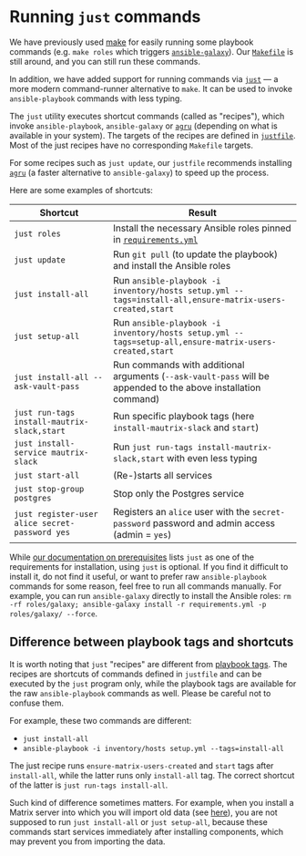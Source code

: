 <!--
SPDX-FileCopyrightText: 2023 - 2024 Slavi Pantaleev
SPDX-FileCopyrightText: 2024 - 2025 Suguru Hirahara

SPDX-License-Identifier: AGPL-3.0-or-later
-->

# Running `just` commands

We have previously used [make](https://www.gnu.org/software/make/) for easily running some playbook commands (e.g. `make roles` which triggers [`ansible-galaxy`](https://docs.ansible.com/ansible/latest/cli/ansible-galaxy.html)). Our [`Makefile`](../Makefile) is still around, and you can still run these commands.

In addition, we have added support for running commands via [`just`](https://github.com/casey/just) — a more modern command-runner alternative to `make`. It can be used to invoke `ansible-playbook` commands with less typing.

The `just` utility executes shortcut commands (called as "recipes"), which invoke `ansible-playbook`, `ansible-galaxy` or [`agru`](https://github.com/etkecc/agru) (depending on what is available in your system). The targets of the recipes are defined in [`justfile`](../justfile). Most of the just recipes have no corresponding `Makefile` targets.

For some recipes such as `just update`, our `justfile` recommends installing [`agru`](https://github.com/etkecc/agru) (a faster alternative to `ansible-galaxy`) to speed up the process.

Here are some examples of shortcuts:

| Shortcut                                       | Result                                                                                                         |
|------------------------------------------------|----------------------------------------------------------------------------------------------------------------|
| `just roles`                                   | Install the necessary Ansible roles pinned in [`requirements.yml`](../requirements.yml)                        |
| `just update`                                  | Run `git pull` (to update the playbook) and install the Ansible roles                                          |
| `just install-all`                             | Run `ansible-playbook -i inventory/hosts setup.yml --tags=install-all,ensure-matrix-users-created,start`       |
| `just setup-all`                               | Run `ansible-playbook -i inventory/hosts setup.yml --tags=setup-all,ensure-matrix-users-created,start`         |
| `just install-all --ask-vault-pass`            | Run commands with additional arguments (`--ask-vault-pass` will be appended to the above installation command) |
| `just run-tags install-mautrix-slack,start`    | Run specific playbook tags (here `install-mautrix-slack` and `start`)                                          |
| `just install-service mautrix-slack`           | Run `just run-tags install-mautrix-slack,start` with even less typing                                          |
| `just start-all`                               | (Re-)starts all services                                                                                       |
| `just stop-group postgres`                     | Stop only the Postgres service                                                                                 |
| `just register-user alice secret-password yes` | Registers an `alice` user with the `secret-password` password and admin access (admin = `yes`)                 |

While [our documentation on prerequisites](prerequisites.md) lists `just` as one of the requirements for installation, using `just` is optional. If you find it difficult to install it, do not find it useful, or want to prefer raw `ansible-playbook` commands for some reason, feel free to run all commands manually. For example, you can run `ansible-galaxy` directly to install the Ansible roles: `rm -rf roles/galaxy; ansible-galaxy install -r requirements.yml -p roles/galaxy/ --force`.

## Difference between playbook tags and shortcuts

It is worth noting that `just` "recipes" are different from [playbook tags](playbook-tags.md). The recipes are shortcuts of commands defined in `justfile` and can be executed by the `just` program only, while the playbook tags are available for the raw `ansible-playbook` commands as well. Please be careful not to confuse them.

For example, these two commands are different:
- `just install-all`
- `ansible-playbook -i inventory/hosts setup.yml --tags=install-all`

The just recipe runs `ensure-matrix-users-created` and `start` tags after `install-all`, while the latter runs only `install-all` tag. The correct shortcut of the latter is `just run-tags install-all`.

Such kind of difference sometimes matters. For example, when you install a Matrix server into which you will import old data (see [here](installing.md#installing-a-server-into-which-youll-import-old-data)), you are not supposed to run `just install-all` or `just setup-all`, because these commands start services immediately after installing components, which may prevent you from importing the data.
